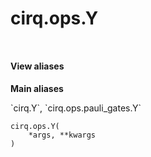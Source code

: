 <div itemscope itemtype="http://developers.google.com/ReferenceObject">
<meta itemprop="name" content="cirq.ops.Y" />
<meta itemprop="path" content="Stable" />
</div>

# cirq.ops.Y

<!-- Insert buttons and diff -->

<table class="tfo-notebook-buttons tfo-api" align="left">

</table>





<section class="expandable">
  <h4 class="showalways">View aliases</h4>
  <p>
<b>Main aliases</b>
<p>`cirq.Y`, `cirq.ops.pauli_gates.Y`</p>
</p>
</section>

<pre class="devsite-click-to-copy prettyprint lang-py tfo-signature-link">
<code>cirq.ops.Y(
    *args, **kwargs
)
</code></pre>



<!-- Placeholder for "Used in" -->

